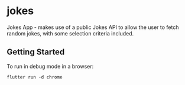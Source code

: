 # jokes

Jokes App - makes use of a public Jokes API to allow the user to fetch random
jokes, with some selection criteria included.

## Getting Started

To run in debug mode in a browser:

```
flutter run -d chrome
```
